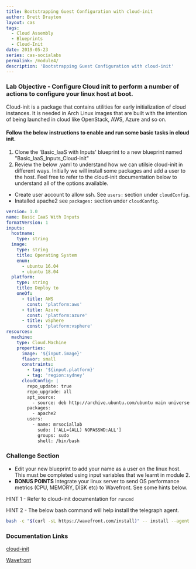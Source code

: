 ```yaml
---
title: Bootstrapping Guest Configuration with cloud-init
author: Brett Drayton
layout: cas
tags:
  - Cloud Assembly
  - Blueprints
  - Cloud-Init
date: 2019-05-23
series: cas-socialabs
permalink: /module4/
description: 'Bootstrapping Guest Configuration with cloud-init'
---
```


### Lab Objective - Configure Cloud init to perform a number of actions to configure your linux host at boot.
Cloud-init is a package that contains utilities for early initialization of cloud instances. It is needed in Arch Linux images that are built with the intention of being launched in cloud like OpenStack, AWS, Azure and so on.

#### Follow the below instructions to enable and run some basic tasks in cloud init.

1. Clone the 'Basic_IaaS with Inputs' blueprint to a new blueprint named "Basic_IaaS_Inputs_Cloud-init"
2. Review the below .yaml to understand how we can utilsie cloud-init in different ways. Initially we will install some packages and add a user to the host. Feel free to refer to the cloud-init documentation below to understand all of the options available.
* Create user account to allow ssh. See `users:` section under `cloudConfig`.
* Inatalled apache2 see `packages:` section under `cloudConfig`.


```yaml
version: 1.0
name: Basic IaaS With Inputs
formatVersion: 1
inputs:
  hostname:
    type: string
  image:
    type: string
    title: Operating System
    enum:
      - ubuntu 16.04
      - ubuntu 18.04
  platform:
    type: string
    title: Deploy to
    oneOf:
      - title: AWS
        const: 'platform:aws'
      - title: Azure
        const: 'platform:azure'
      - title: vSphere
        const: 'platform:vsphere'
resources:
  machine:
    type: Cloud.Machine
    properties:
      image: '${input.image}'
      flavor: small
      constraints:
        - tag: '${input.platform}'
        - tag: 'region:sydney'
      cloudConfig: |
        repo_update: true
        repo_upgrade: all
        apt_source:
          - source: deb http://archive.ubuntu.com/ubuntu main universe multiverse restricted
        packages:
          - apache2
        users:
          - name: mrsociallab
            sudo: ['ALL=(ALL) NOPASSWD:ALL']
            groups: sudo
            shell: /bin/bash
```

### Challenge Section
- Edit your new blueprint to add your name as a user on the linux host. This must be completed using input variables that we learnt in module 2.
- <b>BONUS POINTS</b> Integrate your linux server to send OS performance metrics (CPU, MEMORY, DISK etc) to Wavefront. See some hints below.

HINT 1 - Refer to cloud-init documentation for `runcmd`

HINT 2 - The below bash command will help install the telegraph agent.
```bash
bash -c "$(curl -sL https://wavefront.com/install)" -- install --agent --proxy-address ip-10-200-200-229.ap-southeast-2.compute.internal  --proxy-port 2878
```

### Documentation Links
[cloud-init](https://cloudinit.readthedocs.io/en/latest/)

[Wavefront](https://docs.wavefront.com/linux.html)
